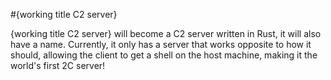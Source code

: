 #{working title C2 server}

{working title C2 server} will become a C2 server written in Rust, it will also have a name. Currently, it only has a server that works opposite to how it should, allowing the client to get a shell on the host machine, making it the world's first 2C server!
